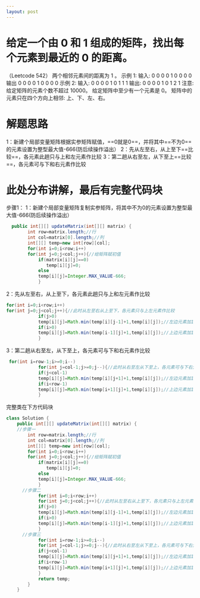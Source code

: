 ```yaml
---
layout: post
---
```

# 给定一个由 0 和 1 组成的矩阵，找出每个元素到最近的 0 的距离。
（Leetcode 542）
两个相邻元素间的距离为 1 。
示例 1:
输入:
0 0 0
0 1 0
0 0 0
输出
0 0 0
0 1 0
0 0 0
示例 2:
输入:
0 0 0
0 1 0
1 1 1
输出:
0 0 0
0 1 0
1 2 1
注意:
    给定矩阵的元素个数不超过 10000。
    给定矩阵中至少有一个元素是 0。
    矩阵中的元素只在四个方向上相邻: 上、下、左、右。
# 解题思路
 1：新建个局部变量矩阵根据实参矩阵赋值，==0就是0==，并将其中==不为0==的元素设置为整型最大值-666(防后续操作溢出）
 2：先从左至右，从上至下==比较==，各元素此趟只与上和左元素作比较
3：第二趟从右至左，从下至上==比较==，各元素可与下和右元素作比较
# 此处分布讲解，最后有完整代码块
步骤1：
 1：新建个局部变量矩阵复制实参矩阵，将其中不为0的元素设置为整型最大值-666(防后续操作溢出）
```java
  public int[][] updateMatrix(int[][] matrix) {
        int row=matrix.length;//行
        int col=matrix[0].length;//列
        int[][] temp=new int[row][col];
        for(int i=0;i<row;i++)
        for(int j=0;j<col;j++){//给矩阵赋初值
            if(matrix[i][j]==0)
               temp[i][j]=0;
            else
            temp[i][j]=Integer.MAX_VALUE-666;
            }
```

2：先从左至右，从上至下，各元素此趟只与上和左元素作比较

```java
for(int i=0;i<row;i++)
for(int j=0;j<col;j++){//此时从左至右从上至下，各元素只与上左元素作比较
            if(j>0)
            temp[i][j]=Math.min(temp[i][j-1]+1,temp[i][j]);//左边元素加1若小则取之
            if(i>0)
            temp[i][j]=Math.min(temp[i-1][j]+1,temp[i][j]);//上边元素加1若小则取之    
            }
```

3：第二趟从右至左，从下至上，各元素可与下和右元素作比较

```java
 for(int i=row-1;i>=0;i--)
            for(int j=col-1;j>=0;j--){//此时从右至左从下至上，各元素可与下右元素作比较
            if(j<col-1)
            temp[i][j]=Math.min(temp[i][j+1]+1,temp[i][j]);//左边元素加1若小则取之
            if(i<row-1)
            temp[i][j]=Math.min(temp[i+1][j]+1,temp[i][j]);//上边元素加1若小则取之    
            }
```
完整类在下方代码块
```java
class Solution {
    public int[][] updateMatrix(int[][] matrix) {
    //步骤一
        int row=matrix.length;//行
        int col=matrix[0].length;//列
        int[][] temp=new int[row][col];
        for(int i=0;i<row;i++)
        for(int j=0;j<col;j++){//给矩阵赋初值
            if(matrix[i][j]==0)
               temp[i][j]=0;
            else
            temp[i][j]=Integer.MAX_VALUE-666;
            }
      //步骤二
            for(int i=0;i<row;i++)
            for(int j=0;j<col;j++){//此时从左至右从上至下，各元素只与上左元素作比较
            if(j>0)
            temp[i][j]=Math.min(temp[i][j-1]+1,temp[i][j]);//左边元素加1若小则取之
            if(i>0)
            temp[i][j]=Math.min(temp[i-1][j]+1,temp[i][j]);//上边元素加1若小则取之    
            }
      //步骤三
            for(int i=row-1;i>=0;i--)
            for(int j=col-1;j>=0;j--){//此时从右至左从下至上，各元素可与下右元素作比较
            if(j<col-1)
            temp[i][j]=Math.min(temp[i][j+1]+1,temp[i][j]);//左边元素加1若小则取之
            if(i<row-1)
            temp[i][j]=Math.min(temp[i+1][j]+1,temp[i][j]);//上边元素加1若小则取之    
            }
            return temp;
        }
    }
```